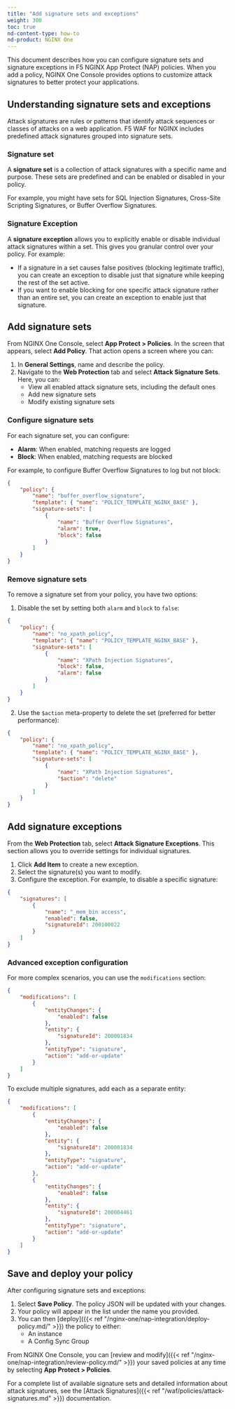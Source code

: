 ```yaml
---
title: "Add signature sets and exceptions"
weight: 300
toc: true
nd-content-type: how-to
nd-product: NGINX One
---
```


This document describes how you can configure signature sets and signature exceptions in F5 NGINX App Protect (NAP) policies. When you add a policy, NGINX One Console provides options to customize attack signatures to better protect your applications.

## Understanding signature sets and exceptions

Attack signatures are rules or patterns that identify attack sequences or classes of attacks on a web application. F5 WAF for NGINX includes predefined attack signatures grouped into signature sets.

### Signature set
A **signature set** is a collection of attack signatures with a specific name and purpose. These sets are predefined and can be enabled or disabled in your policy. 

For example, you might have sets for SQL Injection Signatures, Cross-Site Scripting Signatures, or Buffer Overflow Signatures.

### Signature Exception
A **signature exception** allows you to explicitly enable or disable individual attack signatures within a set. This gives you granular control over your policy. For example:
- If a signature in a set causes false positives (blocking legitimate traffic), you can create an exception to disable just that signature while keeping the rest of the set active.
- If you want to enable blocking for one specific attack signature rather than an entire set, you can create an exception to enable just that signature.

## Add signature sets

From NGINX One Console, select **App Protect > Policies**. In the screen that appears, select **Add Policy**. That action opens a screen where you can:

1. In **General Settings**, name and describe the policy.
2. Navigate to the **Web Protection** tab and select **Attack Signature Sets**. Here, you can:
   - View all enabled attack signature sets, including the default ones
   - Add new signature sets
   - Modify existing signature sets

### Configure signature sets

For each signature set, you can configure:
- **Alarm**: When enabled, matching requests are logged
- **Block**: When enabled, matching requests are blocked

For example, to configure Buffer Overflow Signatures to log but not block:

```json
{
    "policy": {
        "name": "buffer_overflow_signature",
        "template": { "name": "POLICY_TEMPLATE_NGINX_BASE" },
        "signature-sets": [
            {
                "name": "Buffer Overflow Signatures",
                "alarm": true,
                "block": false
            }
        ]
    }
}
```

### Remove signature sets

To remove a signature set from your policy, you have two options:

1. Disable the set by setting both `alarm` and `block` to `false`:

```json
{
    "policy": {
        "name": "no_xpath_policy",
        "template": { "name": "POLICY_TEMPLATE_NGINX_BASE" },
        "signature-sets": [
            {
                "name": "XPath Injection Signatures",
                "block": false,
                "alarm": false
            }
        ]
    }
}
```

2. Use the `$action` meta-property to delete the set (preferred for better performance):

```json
{
    "policy": {
        "name": "no_xpath_policy",
        "template": { "name": "POLICY_TEMPLATE_NGINX_BASE" },
        "signature-sets": [
            {
                "name": "XPath Injection Signatures",
                "$action": "delete"
            }
        ]
    }
}
```

## Add signature exceptions

From the **Web Protection** tab, select **Attack Signature Exceptions**. This section allows you to override settings for individual signatures.

1. Click **Add Item** to create a new exception.
2. Select the signature(s) you want to modify.
3. Configure the exception. For example, to disable a specific signature:

```json
{
    "signatures": [
        {
            "name": "_mem_bin access",
            "enabled": false,
            "signatureId": 200100022
        }
    ]
}
```

### Advanced exception configuration

For more complex scenarios, you can use the `modifications` section:

```json
{
    "modifications": [
        {
            "entityChanges": {
                "enabled": false
            },
            "entity": {
                "signatureId": 200001834
            },
            "entityType": "signature",
            "action": "add-or-update"
        }
    ]
}
```

To exclude multiple signatures, add each as a separate entity:

```json
{
    "modifications": [
        {
            "entityChanges": {
                "enabled": false
            },
            "entity": {
                "signatureId": 200001834
            },
            "entityType": "signature",
            "action": "add-or-update"
        },
        {
            "entityChanges": {
                "enabled": false
            },
            "entity": {
                "signatureId": 200004461
            },
            "entityType": "signature",
            "action": "add-or-update"
        }
    ]
}
```

## Save and deploy your policy

After configuring signature sets and exceptions:

1. Select **Save Policy**. The policy JSON will be updated with your changes.
2. Your policy will appear in the list under the name you provided.
3. You can then [deploy]({{< ref "/nginx-one/nap-integration/deploy-policy.md/" >}}) the policy to either:
   - An instance
   - A Config Sync Group

From NGINX One Console, you can [review and modify]({{< ref "/nginx-one/nap-integration/review-policy.md/" >}}) your saved policies at any time by selecting **App Protect > Policies**.

For a complete list of available signature sets and detailed information about attack signatures, see the [Attack Signatures]({{< ref "/waf/policies/attack-signatures.md" >}}) documentation.
